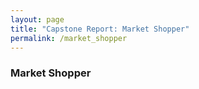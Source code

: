 ```yaml
---
layout: page
title: "Capstone Report: Market Shopper"
permalink: /market_shopper
---
```


### Market Shopper
